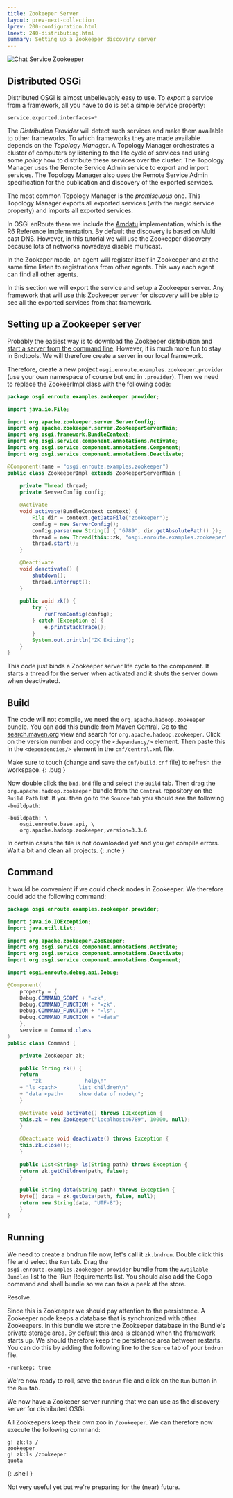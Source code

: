 ```yaml
---
title: Zookeeper Server 
layout: prev-next-collection
lprev: 200-configuration.html
lnext: 240-distributing.html
summary: Setting up a Zookeeper discovery server
---
```


![Chat Service Zookeeper](/img/tutorial_rsa/overview-zookeeper.png)

## Distributed OSGi

Distributed OSGi is almost unbelievably easy to use. To _export_ a service from a framework, all you have to do is set a simple service property:

	service.exported.interfaces=*

The _Distribution Provider_ will detect such services and make them available to other frameworks. To which frameworks they are made available depends on the _Topology Manager_. A Topology Manager orchestrates a cluster of computers by listening to the life cycle of services and using some _policy_ how to distribute these services over the cluster. The Topology Manager uses the Remote Service Admin service to export and import services. The Topology Manager also uses the Remote Service Admin specification for the publication and discovery of the exported services.

The most common Topology Manager is the _promiscuous_ one. This Topology Manager exports all exported services (with the magic service property) and imports all exported services.

In OSGi enRoute there we include the [Amdatu][1] implementation, which is the R6 Reference Implementation. By default the discovery is based on Multi cast DNS. However, in this tutorial we will use the Zookeeper discovery because lots of networks nowadays disable multicast.

In the Zookeper mode, an agent will register itself in Zookeeper and at the same time listen to registrations from other agents. This way each agent can find all other agents. 

In this section we will export the service and setup a Zookeeper server. Any framework that will use this Zookeeper server for discovery will be able to see all the exported services from that framework.

## Setting up a Zookeeper server

Probably the easiest way is to download the Zookeeper distribution and [start a server from the command line][2]. However, it is much more fun to stay in Bndtools. We will therefore create a server in our local framework.

Therefore, create a new project `osgi.enroute.examples.zookeeper.provider` (use your own namespace of course but end in `.provider`). Then we need to replace the ZookeerImpl class with the following code:

```java
package osgi.enroute.examples.zookeeper.provider;

import java.io.File;

import org.apache.zookeeper.server.ServerConfig;
import org.apache.zookeeper.server.ZooKeeperServerMain;
import org.osgi.framework.BundleContext;
import org.osgi.service.component.annotations.Activate;
import org.osgi.service.component.annotations.Component;
import org.osgi.service.component.annotations.Deactivate;

@Component(name = "osgi.enroute.examples.zookeeper")
public class ZookeeperImpl extends ZooKeeperServerMain {
	
	private Thread thread;
	private ServerConfig config;

	@Activate
	void activate(BundleContext context) {
		File dir = context.getDataFile("zookeeper");
		config = new ServerConfig();
		config.parse(new String[] { "6789", dir.getAbsolutePath() });
		thread = new Thread(this::zk, "osgi.enroute.examples.zookeeper");
		thread.start();
	}

	@Deactivate
	void deactivate() {
		shutdown();
		thread.interrupt();
	}
	
	public void zk() {
		try {
			runFromConfig(config);
		} catch (Exception e) {
			e.printStackTrace();
		}
		System.out.println("ZK Exiting");
	}
}
```
This code just binds a Zookeeper server life cycle to the component. It starts a thread for the server when activated and it shuts the server down when deactivated.

## Build

The code will not compile, we need the `org.apache.hadoop.zookeeper` bundle. 
You can add this bundle from Maven Central. Go to the [search.maven.org](https://search.maven.org) view 
and search for `org.apache.hadoop.zookeeper`. Click on the version number and copy the 
`<dependency/>` element. Then paste this in the `<dependencies/>` element in the
`cmf/central.xml` file. 

Make sure to touch (change and save the `cnf/build.cnf` file) to refresh the workspace. 
{: .bug }

Now double click the `bnd.bnd` file and select the `Build` tab. Then drag the 
`org.apache.hadoop.zookeeper` bundle from the `Central` repository on the `Build Path` list. 
If you then go to the `Source` tab you should see the following `-buildpath`:

	-buildpath: \
		osgi.enroute.base.api, \
		org.apache.hadoop.zookeeper;version=3.3.6

In certain cases the file is not downloaded yet and you get compile errors. Wait a bit and clean all projects.
{: .note } 

## Command

It would be convenient if we could check nodes in Zookeeper. We therefore could add the following command:

```java
package osgi.enroute.examples.zookeeper.provider;

import java.io.IOException;
import java.util.List;

import org.apache.zookeeper.ZooKeeper;
import org.osgi.service.component.annotations.Activate;
import org.osgi.service.component.annotations.Deactivate;
import org.osgi.service.component.annotations.Component;

import osgi.enroute.debug.api.Debug;

@Component(
	property = { 
	Debug.COMMAND_SCOPE + "=zk",  
	Debug.COMMAND_FUNCTION + "=zk", 
	Debug.COMMAND_FUNCTION + "=ls",
	Debug.COMMAND_FUNCTION + "=data" 
	}, 
	service = Command.class
)
public class Command {

	private ZooKeeper zk;

	public String zk() {
	return
		"zk              help\n"
	+ "ls <path>       list children\n"
	+ "data <path>     show data of node\n";
	}

	@Activate void activate() throws IOException {
	this.zk = new ZooKeeper("localhost:6789", 10000, null);
	}
		
	@Deactivate void deactivate() throws Exception {
	this.zk.close();;
	}
	
	public List<String> ls(String path) throws Exception {
	return zk.getChildren(path, false);
	}

	public String data(String path) throws Exception {
	byte[] data = zk.getData(path, false, null);
	return new String(data, "UTF-8");
	}
}
```

## Running

We need to create a bndrun file now, let's call it `zk.bndrun`. Double click this file and select the `Run` tab. Drag the `osgi.enroute.examples.zookeeper.provider` bundle from the `Available Bundles` list to the `Run Requirements list. You should also add the Gogo command and shell bundle so we can take a peek at the store. 

Resolve.

Since this is Zookeeper we should pay attention to the persistence. A Zookeeper node keeps a database that is synchronized with other Zookeepers. In this bundle we store the Zookeeper database in the Bundle's private storage area. By default this area is cleaned when the framework starts up. We should therefore keep the persistence area between restarts. You can do this by adding the following line to the `Source` tab of your `bndrun` file.

	-runkeep: true

We're now ready to roll, save the `bndrun` file and click on the `Run` button in the `Run` tab.

We now have a Zookeper server running that we can use as the discovery server for distributed OSGi.


All Zookeepers keep their own zoo in `/zookeeper`. We can therefore now execute the following command:

	g! zk:ls /
	zookeeper
	g! zk:ls /zookeeper
	quota
{: .shell }

Not very useful yet but we're preparing for the (near) future.

[1]: http://www.amdatu.org/
[2]: https://zookeeper.apache.org/doc/r3.3.3/zookeeperStarted.html
